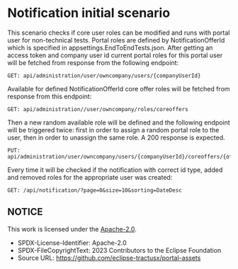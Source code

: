 ﻿# Notification initial scenario

This scenario checks if core user roles can be modified and runs with portal user for non-technical tests. Portal roles
are defined by NotificationOfferId which is specified in appsettings.EndToEndTests.json.
After getting an access token and company user id current portal roles for this portal user will be fetched from
response from the following endpoint:

```
GET: api/administration/user/owncompany/users/{companyUserId}
```

Available for defined NotificationOfferId core offer roles will be fetched from response from this endpoint:

```
GET: api/administration//user/owncompany/roles/coreoffers
```

Then a new random available role will be defined and the following endpoint will be triggered twice: first in order to
assign a random portal role to the user, then in order to unassign the same role. A 200 response is expected.

```
PUT: api/administration/user/owncompany/users/{companyUserId}/coreoffers/{offerId}/roles
```

Every time it will be checked if the notification with correct id type, added and removed roles for the appropriate user
was created:

```
GET: /api/notification/?page=0&size=10&sorting=DateDesc
```

## NOTICE

This work is licensed under the [Apache-2.0](https://www.apache.org/licenses/LICENSE-2.0).

- SPDX-License-Identifier: Apache-2.0
- SPDX-FileCopyrightText: 2023 Contributors to the Eclipse Foundation
- Source URL: https://github.com/eclipse-tractusx/portal-assets
